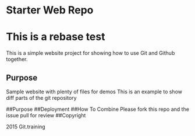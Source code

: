 # Starter Web Repo

<h1>This is a rebase test</h1>
This is a simple website project for showing how to use Git and Github together.

## Purpose

Sample website with plenty of files for demos
This is an example to show diff parts of the git repository


##Purpose
##Deployment
##How To Combine
Please fork this repo and the issue pull for review
##Copyright

2015 Git.training